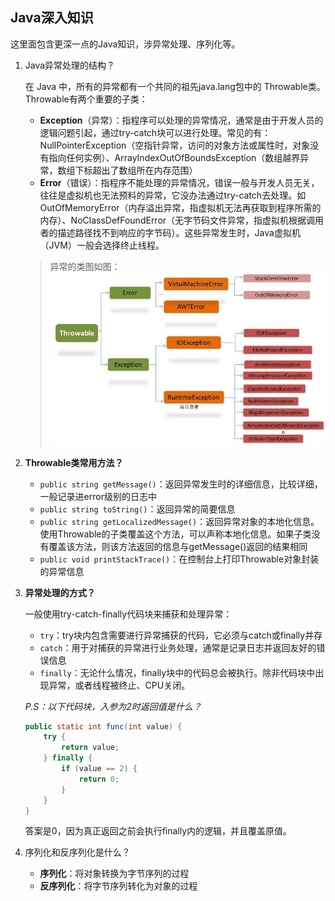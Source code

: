 ## Java深入知识

这里面包含更深一点的Java知识，涉异常处理、序列化等。

1. Java异常处理的结构？
   
    在 Java 中，所有的异常都有一个共同的祖先java.lang包中的 Throwable类。Throwable有两个重要的子类：
    * **Exception**（异常）：指程序可以处理的异常情况，通常是由于开发人员的逻辑问题引起，通过try-catch块可以进行处理。常见的有：NullPointerException（空指针异常，访问的对象方法或属性时，对象没有指向任何实例）、ArrayIndexOutOfBoundsException（数组越界异常，数组下标超出了数组所在内存范围）
    * **Error**（错误）：指程序不能处理的异常情况，错误一般与开发人员无关，往往是虚拟机也无法预料的异常，它没办法通过try-catch去处理。如OutOfMemoryError（内存溢出异常，指虚拟机无法再获取到程序所需的内存）、NoClassDefFoundError（无字节码文件异常，指虚拟机根据调用者的描述路径找不到响应的字节码）。这些异常发生时，Java虚拟机（JVM）一般会选择终止线程。

    >异常的类图如图：
    ![](images/exception.png)

2. **Throwable类常用方法？**
    * `public string getMessage()`：返回异常发生时的详细信息，比较详细，一般记录进error级别的日志中
    * `public string toString()`：返回异常的简要信息
    * `public string getLocalizedMessage()`：返回异常对象的本地化信息。使用Throwable的子类覆盖这个方法，可以声称本地化信息。如果子类没有覆盖该方法，则该方法返回的信息与getMessage()返回的结果相同
    * `public void printStackTrace()`：在控制台上打印Throwable对象封装的异常信息
3. **异常处理的方式？**
   
   一般使用try-catch-finally代码块来捕获和处理异常：
   * `try`：try块内包含需要进行异常捕获的代码，它必须与catch或finally并存
   * `catch`：用于对捕获的异常进行业务处理，通常是记录日志并返回友好的错误信息
   * `finally`：无论什么情况，finally块中的代码总会被执行。除非代码块中出现异常，或者线程被终止、CPU关闭。

    *P.S：以下代码块，入参为2时返回值是什么？*
    ```java
    public static int func(int value) {
        try {
            return value;
        } finally {
            if (value == 2) {
                return 0;
            }
        }
    }
    ```
    答案是0，因为真正返回之前会执行finally内的逻辑，并且覆盖原值。

4. 序列化和反序列化是什么？
   * **序列化**：将对象转换为字节序列的过程
   * **反序列化**：将字节序列转化为对象的过程